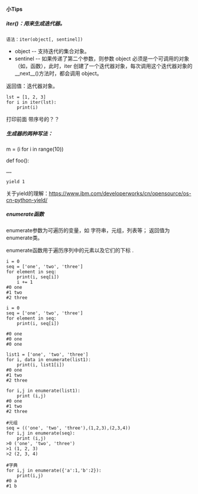 #### 小Tips

##### iter()：用来生成迭代器。 

```
语法：iter(object[, sentinel])
```

- object -- 支持迭代的集合对象。
- sentinel -- 如果传递了第二个参数，则参数 object 必须是一个可调用的对象（如，函数），此时，iter 创建了一个迭代器对象，每次调用这个迭代器对象的__next__()方法时，都会调用 object。

返回值：迭代器对象。

```
lst = [1, 2, 3]
for i in iter(lst):
	print(i)
```

打印前面 带序号的？？

##### 生成器的两种写法：

m = (i for i in range(10))

def foo():

	……

	yield 1

关于yield的理解：https://www.ibm.com/developerworks/cn/opensource/os-cn-python-yield/

##### enumerate函数

enumerate参数为可遍历的变量，如 字符串，元组，列表等； 返回值为enumerate类。 

enumerate函数用于遍历序列中的元素以及它们的下标 .

```
i = 0
seq = ['one', 'two', 'three']
for element in seq:
    print(i, seq[i])
    i += 1
#0 one
#1 two
#2 three
```

```
i = 0
seq = ['one', 'two', 'three']
for element in seq:
    print(i, seq[i])

#0 one
#0 one
#0 one
```

```
list1 = ['one', 'two', 'three']
for i, data in enumerate(list1):
    print(i, list1[i])
#0 one
#1 two
#2 three
```

```
for i,j in enumerate(list1):
    print (i,j)
#0 one
#1 two
#2 three
```

```
#元组
seq = (('one', 'two', 'three'),(1,2,3),(2,3,4))
for i,j in enumerate(seq):
    print (i,j)
>0 ('one', 'two', 'three')
>1 (1, 2, 3)
>2 (2, 3, 4)
```

```
#字典
for i,j in enumerate({'a':1,'b':2}):
    print(i,j)
#0 a
#1 b
```

